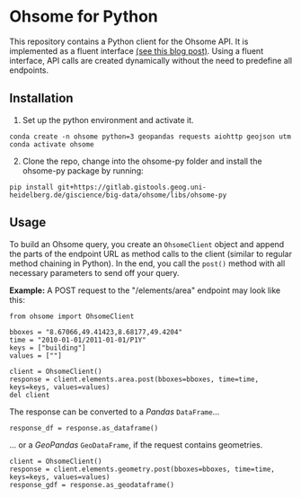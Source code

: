 # Ohsome for Python 

This repository contains a Python client for the Ohsome API. It is implemented as a fluent interface [(see this blog post)](https://sendgrid.com/blog/using-python-to-implement-a-fluent-interface-to-any-rest-api/). Using a fluent interface, API calls are created dynamically without the need to predefine all endpoints. 

## Installation 

1. Set up the python environment and activate it.

``` 
conda create -n ohsome python=3 geopandas requests aiohttp geojson utm 
conda activate ohsome
```

2. Clone the repo, change into the ohsome-py folder and install the ohsome-py package by running:

```
pip install git+https://gitlab.gistools.geog.uni-heidelberg.de/giscience/big-data/ohsome/libs/ohsome-py
```

## Usage 


To build an Ohsome query, you create an `OhsomeClient` object and append the parts of the endpoint URL as method calls to the client (similar to regular method chaining in Python). In the end, you call the `post()` method with all necessary parameters to send off your query.  

__Example:__ A POST request to the "/elements/area" endpoint may look like this:

```
from ohsome import OhsomeClient

bboxes = "8.67066,49.41423,8.68177,49.4204"
time = "2010-01-01/2011-01-01/P1Y"
keys = ["building"]
values = [""]

client = OhsomeClient()
response = client.elements.area.post(bboxes=bboxes, time=time, keys=keys, values=values)
del client
```

The response can be converted to a *Pandas* `DataFrame`... 

```
response_df = response.as_dataframe()
```

... or a *GeoPandas* `GeoDataFrame`, if the request contains geometries.

```
client = OhsomeClient()
response = client.elements.geometry.post(bboxes=bboxes, time=time, keys=keys, values=values)
response_gdf = response.as_geodataframe()
```
